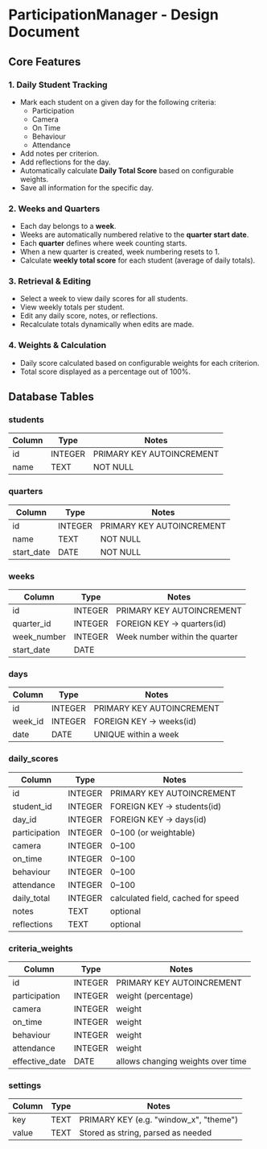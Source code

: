 # ParticipationManager - Design Document

## Core Features

### 1. Daily Student Tracking
- Mark each student on a given day for the following criteria:
    - Participation
    - Camera
    - On Time
    - Behaviour
    - Attendance
- Add notes per criterion.
- Add reflections for the day.
- Automatically calculate **Daily Total Score** based on configurable weights.
- Save all information for the specific day.

### 2. Weeks and Quarters
- Each day belongs to a **week**.
- Weeks are automatically numbered relative to the **quarter start date**.
- Each **quarter** defines where week counting starts.
- When a new quarter is created, week numbering resets to 1.
- Calculate **weekly total score** for each student (average of daily totals).

### 3. Retrieval & Editing
- Select a week to view daily scores for all students.
- View weekly totals per student.
- Edit any daily score, notes, or reflections.
- Recalculate totals dynamically when edits are made.

### 4. Weights & Calculation
- Daily score calculated based on configurable weights for each criterion.
- Total score displayed as a percentage out of 100%.

## Database Tables
### students
| Column     | Type    | Notes                     |
|------------|---------|---------------------------|
| id         | INTEGER | PRIMARY KEY AUTOINCREMENT |
| name       | TEXT    | NOT NULL                  |

### quarters
| Column     | Type    | Notes                     |
|------------|---------|---------------------------|
| id         | INTEGER | PRIMARY KEY AUTOINCREMENT |
| name       | TEXT    | NOT NULL                  |
| start_date | DATE    | NOT NULL                  |

### weeks
| Column       | Type    | Notes                                  |
|--------------|---------|----------------------------------------|
| id           | INTEGER | PRIMARY KEY AUTOINCREMENT              |
| quarter_id   | INTEGER | FOREIGN KEY → quarters(id)             |
| week_number  | INTEGER | Week number within the quarter         |
| start_date   | DATE    |                                        |

### days
| Column     | Type    | Notes                                  |
|------------|---------|----------------------------------------|
| id         | INTEGER | PRIMARY KEY AUTOINCREMENT              |
| week_id    | INTEGER | FOREIGN KEY → weeks(id)                |
| date       | DATE    | UNIQUE within a week                   |

### daily_scores
| Column        | Type    | Notes                                  |
|---------------|---------|----------------------------------------|
| id            | INTEGER | PRIMARY KEY AUTOINCREMENT              |
| student_id    | INTEGER | FOREIGN KEY → students(id)             |
| day_id        | INTEGER | FOREIGN KEY → days(id)                 |
| participation | INTEGER | 0–100 (or weightable)                  |
| camera        | INTEGER | 0–100                                  |
| on_time       | INTEGER | 0–100                                  |
| behaviour     | INTEGER | 0–100                                  |
| attendance    | INTEGER | 0–100                                  |
| daily_total   | INTEGER | calculated field, cached for speed     |
| notes         | TEXT    | optional                               |
| reflections   | TEXT    | optional                               |

### criteria_weights
| Column         | Type    | Notes                             |
|----------------|---------|-----------------------------------|
| id             | INTEGER | PRIMARY KEY AUTOINCREMENT         |
| participation  | INTEGER | weight (percentage)               |
| camera         | INTEGER | weight                            |
| on_time        | INTEGER | weight                            |
| behaviour      | INTEGER | weight                            |
| attendance     | INTEGER | weight                            |
| effective_date | DATE    | allows changing weights over time |

### settings
| Column     | Type    | Notes                                  |
|------------|---------|----------------------------------------|
| key        | TEXT    | PRIMARY KEY (e.g. "window_x", "theme") |
| value      | TEXT    | Stored as string, parsed as needed     |
